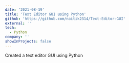 ```yaml
---
date: '2021-08-19'
title: 'Text Editor GUI using Python'
github: 'https://github.com/naitik2314/Text-Editor-GUI'
external: ''
tech:
  - Python
company: ''
showInProjects: false
---
```


Created a text editor GUI using Python